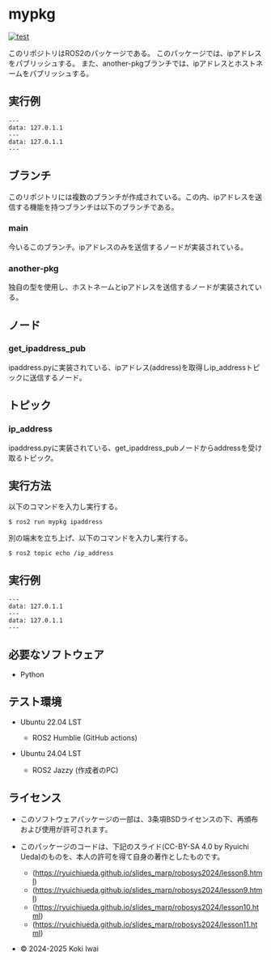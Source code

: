 # mypkg

[![test](https://github.com/ookami-koki/mypkg/actions/workflows/test.yml/badge.svg)](https://github.com/ookami-koki/mypkg/actions/workflows/test.yml)

このリポジトリはROS2のパッケージである。
このパッケージでは、ipアドレスをパブリッシュする。
また、another-pkgブランチでは、ipアドレスとホストネームをパブリッシュする。

## 実行例

```
---
data: 127.0.1.1
---
data: 127.0.1.1
---

```

## ブランチ
このリポジトリには複数のブランチが作成されている。この内、ipアドレスを送信する機能を持つブランチは以下のブランチである。
### main
今いるこのブランチ。ipアドレスのみを送信するノードが実装されている。
### another-pkg
独自の型を使用し、ホストネームとipアドレスを送信するノードが実装されている。

## ノード
### get_ipaddress_pub

ipaddress.pyに実装されている、ipアドレス(address)を取得しip_addressトピックに送信するノード。

## トピック
### ip_address

ipaddress.pyに実装されている、get_ipaddress_pubノードからaddressを受け取るトピック。


## 実行方法

以下のコマンドを入力し実行する。

```
$ ros2 run mypkg ipaddress
```

別の端末を立ち上げ、以下のコマンドを入力し実行する。

```
$ ros2 topic echo /ip_address
```

## 実行例

```
---
data: 127.0.1.1
---
data: 127.0.1.1
---

```

## 必要なソフトウェア
- Python

## テスト環境
- Ubuntu 22.04 LST
    - ROS2 Humblie (GitHub actions)

- Ubuntu 24.04 LST
    - ROS2 Jazzy (作成者のPC)
## ライセンス
- このソフトウェアパッケージの一部は、3条項BSDライセンスの下、再頒布および使用が許可されます。
- このパッケージのコードは、下記のスライド(CC-BY-SA 4.0 by Ryuichi Ueda)のものを、本人の許可を得て自身の著作としたものです。
    - (https://ryuichiueda.github.io/slides_marp/robosys2024/lesson8.html)
    - (https://ryuichiueda.github.io/slides_marp/robosys2024/lesson9.html)
    - (https://ryuichiueda.github.io/slides_marp/robosys2024/lesson10.html)
    - (https://ryuichiueda.github.io/slides_marp/robosys2024/lesson11.html)

- © 2024-2025 Koki Iwai
